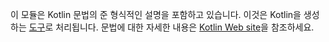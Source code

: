 이 모듈은 Kotlin 문법의 준 형식적인 설명을 포함하고 있습니다. 이것은 Kotlin을 생성하는 [도구](https://github.com/JetBrains/kotlin-grammar-generator/)로 처리됩니다. 문법에 대한 자세한 내용은 [Kotlin Web site](http://kotlinlang.org/docs/reference/grammar.html/)을 참조하세요.
